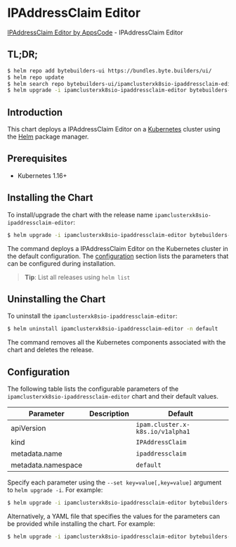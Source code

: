 # IPAddressClaim Editor

[IPAddressClaim Editor by AppsCode](https://byte.builders) - IPAddressClaim Editor

## TL;DR;

```bash
$ helm repo add bytebuilders-ui https://bundles.byte.builders/ui/
$ helm repo update
$ helm search repo bytebuilders-ui/ipamclusterxk8sio-ipaddressclaim-editor --version=v0.4.18
$ helm upgrade -i ipamclusterxk8sio-ipaddressclaim-editor bytebuilders-ui/ipamclusterxk8sio-ipaddressclaim-editor -n default --create-namespace --version=v0.4.18
```

## Introduction

This chart deploys a IPAddressClaim Editor on a [Kubernetes](http://kubernetes.io) cluster using the [Helm](https://helm.sh) package manager.

## Prerequisites

- Kubernetes 1.16+

## Installing the Chart

To install/upgrade the chart with the release name `ipamclusterxk8sio-ipaddressclaim-editor`:

```bash
$ helm upgrade -i ipamclusterxk8sio-ipaddressclaim-editor bytebuilders-ui/ipamclusterxk8sio-ipaddressclaim-editor -n default --create-namespace --version=v0.4.18
```

The command deploys a IPAddressClaim Editor on the Kubernetes cluster in the default configuration. The [configuration](#configuration) section lists the parameters that can be configured during installation.

> **Tip**: List all releases using `helm list`

## Uninstalling the Chart

To uninstall the `ipamclusterxk8sio-ipaddressclaim-editor`:

```bash
$ helm uninstall ipamclusterxk8sio-ipaddressclaim-editor -n default
```

The command removes all the Kubernetes components associated with the chart and deletes the release.

## Configuration

The following table lists the configurable parameters of the `ipamclusterxk8sio-ipaddressclaim-editor` chart and their default values.

|     Parameter      | Description |                   Default                   |
|--------------------|-------------|---------------------------------------------|
| apiVersion         |             | <code>ipam.cluster.x-k8s.io/v1alpha1</code> |
| kind               |             | <code>IPAddressClaim</code>                 |
| metadata.name      |             | <code>ipaddressclaim</code>                 |
| metadata.namespace |             | <code>default</code>                        |


Specify each parameter using the `--set key=value[,key=value]` argument to `helm upgrade -i`. For example:

```bash
$ helm upgrade -i ipamclusterxk8sio-ipaddressclaim-editor bytebuilders-ui/ipamclusterxk8sio-ipaddressclaim-editor -n default --create-namespace --version=v0.4.18 --set apiVersion=ipam.cluster.x-k8s.io/v1alpha1
```

Alternatively, a YAML file that specifies the values for the parameters can be provided while
installing the chart. For example:

```bash
$ helm upgrade -i ipamclusterxk8sio-ipaddressclaim-editor bytebuilders-ui/ipamclusterxk8sio-ipaddressclaim-editor -n default --create-namespace --version=v0.4.18 --values values.yaml
```
